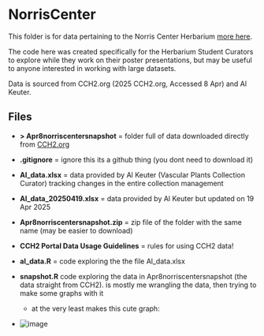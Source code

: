 # NorrisCenter

This folder is for data pertaining to the Norris Center Herbarium [more here](https://norriscenter.ucsc.edu/collections/).

The code here was created specifically for the Herbarium Student Curators to explore while they work on their poster presentations, but may be useful to anyone interested in working with large datasets.

Data is sourced from CCH2.org (2025 CCH2.org, Accessed 8 Apr) and Al Keuter.

## Files

- **> Apr8norriscentersnapshot** = folder full of data downloaded directly from [CCH2.org](https://www.cch2.org/portal/collections/search/index.php)

- **.gitignore** = ignore this its a github thing (you dont need to download it)

- **Al_data.xlsx** = data provided by Al Keuter (Vascular Plants Collection Curator) tracking changes in the entire collection management

- **Al_data_20250419.xlsx** = data provided by Al Keuter but updated on 19 Apr 2025

- **Apr8norriscentersnapshot.zip** = zip file of the folder with the same name (may be easier to download)

- **CCH2 Portal Data Usage Guidelines** = rules for using CCH2 data!

- **al_data.R** = code exploring the the file Al_data.xlsx

- **snapshot.R** code exploring the data in Apr8norriscentersnapshot (the data straight from CCH2). is mostly me wrangling the data, then trying to make some graphs with it

    - at the very least makes this cute graph:
- ![image](https://github.com/user-attachments/assets/d944309a-9342-4d7f-91a9-692150f56ab2)
